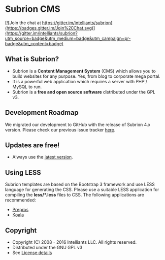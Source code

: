 Subrion CMS
===========

[![Join the chat at https://gitter.im/intelliants/subrion](https://badges.gitter.im/Join%20Chat.svg)](https://gitter.im/intelliants/subrion?utm_source=badge&utm_medium=badge&utm_campaign=pr-badge&utm_content=badge)


What is Subrion?
---------------------
* Subrion is a **Content Management System** (CMS) which allows you to build websites for any purpose. Yes, from blog to corporate mega portal.
* It is a powerful web application which requires a server with PHP / MySQL to run.
* Subrion is a **free and open source software** distributed under the GPL v3.

Development Roadmap
---------------------
We migrated our development to GitHub with the release of Subrion 4.x version. Please check our previous issue tracker [here](http://dev.subrion.org/projects/subrion-cms/roadmap).

Updates are free!
---------------------
* Always use the [latest version](http://www.subrion.org/download/).

Using LESS
---------------------
Subrion templates are based on the Bootstrap 3 framework and use LESS language for generating the CSS. Please use a suitable LESS application for compiling the **less/*.less** files to CSS. The following applications are recommended:

* [Prepros](https://prepros.io/)
* [Koala](http://koala-app.com/)

Copyright
---------------------
* Copyright (C) 2008 - 2016 Intelliants LLC. All rights reserved.
* Distributed under the GNU GPL v3
* See [License details](http://www.subrion.org/license.html)
